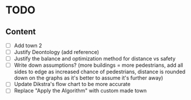 # TODO

## Content

- [ ] Add town 2
- [ ] Justify Deontology (add reference)
- [ ] Justify the balance and optimization method for distance vs safety
- [ ] Write down assumptions? (more buildings = more pedestrians, add all sides to edge as increased chance of pedestrians, distance is rounded down on the graphs as it's better to assume it's further away)
- [ ] Update Dikstra's flow chart to be more accurate
- [ ] Replace "Apply the Algorithm" with custom made town
